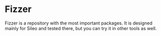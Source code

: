 # Fizzer

Fizzer is a repository with the most important packages. It is designed mainly for Sileo and tested there, but you can try it in other tools as well. 
